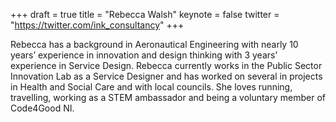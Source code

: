 +++
draft = true
title = "Rebecca Walsh"
keynote = false
twitter = "https://twitter.com/ink_consultancy"
+++

Rebecca has a background in Aeronautical Engineering with nearly 10 years’ experience in innovation and design thinking with 3 years’ experience in Service Design. Rebecca currently works in the Public Sector Innovation Lab as a Service Designer and has worked on several in projects in Health and Social Care and with local councils. She loves running, travelling, working as a STEM ambassador and being a voluntary member of Code4Good NI.